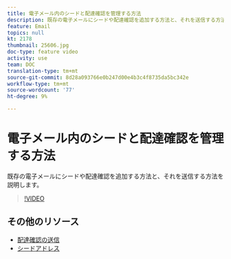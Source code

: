 ```yaml
---
title: 電子メール内のシードと配達確認を管理する方法
description: 既存の電子メールにシードや配達確認を追加する方法と、それを送信する方法を説明します。
feature: Email
topics: null
kt: 2178
thumbnail: 25606.jpg
doc-type: feature video
activity: use
team: DOC
translation-type: tm+mt
source-git-commit: 8d28a093766e0b247d00e4b3c4f8735da5bc342e
workflow-type: tm+mt
source-wordcount: '77'
ht-degree: 9%

---
```



# 電子メール内のシードと配達確認を管理する方法

既存の電子メールにシードや配達確認を追加する方法と、それを送信する方法を説明します。

>[!VIDEO](https://video.tv.adobe.com/v/25606?quality=12)

## その他のリソース

- [配達確認の送信](https://docs.adobe.com/content/help/en/campaign-classic/using/transactional-messaging/message-templates/sending-a-proof.html)
- [シードアドレス](https://docs.adobe.com/content/help/en/campaign-classic/using/configuring-campaign-classic/use-a-custom-recipient-table/seed-addresses.html)